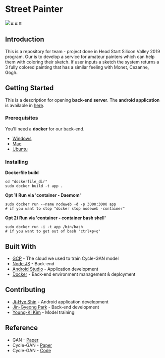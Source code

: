 # Street Painter

![ㅍㅍㅌ](https://user-images.githubusercontent.com/29014659/63372059-336fdf80-c33a-11e9-8d54-d7a7d16347a2.jpg)

## Introduction

This is a repository for team - project done in Head Start Silicon Valley 2019 program.
Our is to develop a service for amateur painters which can help them with coloring their sketch.
If user inputs a sketch the system returns a 3 fully colored painting that has a similar feeling with Monet, Cezanne, Gogh.

## Getting Started

This is a description for opening **back-end server**. The **android application** is available in [here](https://github.com/hsvc/AppSketch).

### Prerequisites

You'll need a **docker** for our back-end.

* [Windows](https://docs.docker.com/docker-for-windows/install/)
* [Mac](https://docs.docker.com/docker-for-mac/install/)
* [Ubuntu](https://docs.docker.com/install/linux/docker-ce/ubuntu/)
### Installing  

**Dockerfile build**

```
cd "dockerfile_dir"
sudo docker build -t app .
```
**Opt 1) Run via 'container - Daemom'**
```
sudo docker run --name nodeweb -d -p 3000:3000 app
# if you want to stop "docker stop nodeweb -container"
```

**Opt 2) Run via 'container - container bash shell'**
```
sudo docker run -i -t app /bin/bash
# if you want to get out of bash "ctrl+p+q"
```
## Built With

* [GCP](https://cloud.google.com/gcp/?utm_source=google&utm_medium=cpc&utm_campaign=na-US-all-en-dr-bkws-all-all-trial-b-dr-1007179&utm_content=text-ad-none-any-DEV_c-CRE_114825958447-ADGP_Hybrid%20%7C%20AW%20SEM%20%7C%20BKWS%20%7C%20US%20%7C%20en%20%7C%20BMM%20~%20Google%20Platform%20Cloud-KWID_43700010161835515-kwd-101618149257&utm_term=KW_%2Bgoogle%20%2Bplatform%20%2Bcloud-ST_%2Bgoogle%20%2Bplatform%20%2Bcloud&gclid=CjwKCAjwtO7qBRBQEiwAl5WC22vmkj6L5R0D7KSf491x4R4gQaW7JAz3YnV_Sm0IhUcuVONA_bvK4BoC2SoQAvD_BwE) - The cloud we used to train Cycle-GAN model
* [Node.JS](https://nodejs.org/en/docs/) - Back-end
* [Android Studio](https://developer.android.com/docs) - Application development
* [Docker](https://docs.docker.com/) - Back-end environment management & deployment

## Contributing

* [Ji-Hye Shin](https://github.com/jihyyeshin) - Android application development
* [Jin-Gyeong Park](https://github.com/sand116) - Back-end development
* [Young-Ki Kim](https://github.com/kimyoungi99) - Model training

## Reference

* GAN - [Paper](https://arxiv.org/abs/1406.2661)
* Cycle-GAN - [Paper](https://arxiv.org/abs/1703.10593)
* Cycle-GAN - [Code](https://github.com/xhujoy/CycleGAN-tensorflow)
